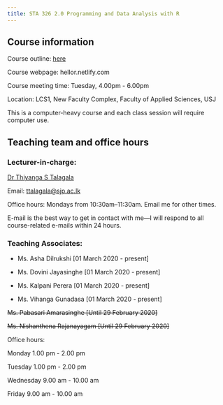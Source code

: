 ```yaml
---
title: STA 326 2.0 Programming and Data Analysis with R
---
```


## Course information

Course outline: [here](/courseoutline/R2020.pdf)

Course webpage: hellor.netlify.com

Course meeting time: Tuesday, 4.00pm - 6.00pm

Location: LCS1, New Faculty Complex, Faculty of Applied Sciences, USJ

This is a computer-heavy course and each class session will require computer use. 


## Teaching team and office hours

### Lecturer-in-charge: 

[Dr Thiyanga S Talagala](https://thiyanga.netlify.com/)

Email: ttalagala@sjp.ac.lk

Office hours: Mondays from 10:30am–11:30am. Email me for other times.

E-mail is the best way to get in contact with me—I will respond to all course-related e-mails within 24 hours.

### Teaching Associates: 

- Ms. Asha Dilrukshi [01 March 2020 - present]

- Ms. Dovini Jayasinghe [01 March 2020 - present]

- Ms. Kalpani Perera [01 March 2020 - present]

- Ms. Vihanga Gunadasa [01 March 2020 - present]

~~Ms. Pabasari Amarasinghe [Until 29 February 2020]~~ 

~~Ms. Nishanthena Rajanayagam [Until 29 February 2020]~~ 

Office hours:

Monday 1.00 pm - 2.00 pm

Tuesday  1.00 pm - 2.00 pm

Wednesday 9.00 am - 10.00 am

Friday 9.00 am - 10.00 am
